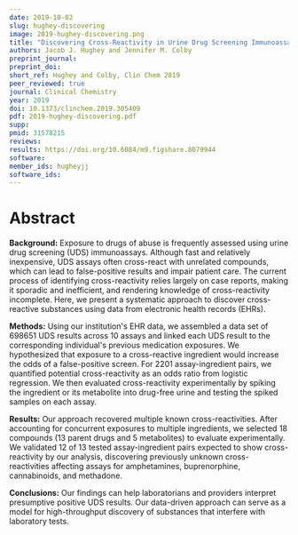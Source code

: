```yaml
---
date: 2019-10-02
slug: hughey-discovering
image: 2019-hughey-discovering.png
title: "Discovering Cross-Reactivity in Urine Drug Screening Immunoassays through Large-Scale Analysis of Electronic Health Records"
authors: Jacob J. Hughey and Jennifer M. Colby
preprint_journal: 
preprint_doi: 
short_ref: Hughey and Colby, Clin Chem 2019
peer_reviewed: true
journal: Clinical Chemistry
year: 2019
doi: 10.1373/clinchem.2019.305409
pdf: 2019-hughey-discovering.pdf
supp: 
pmid: 31578215
reviews: 
results: https://doi.org/10.6084/m9.figshare.8079944
software: 
member_ids: hugheyjj
software_ids: 
---
```


# Abstract

**Background:** Exposure to drugs of abuse is frequently assessed using urine drug screening (UDS) immunoassays. Although fast and relatively inexpensive, UDS assays often cross-react with unrelated compounds, which can lead to false-positive results and impair patient care. The current process of identifying cross-reactivity relies largely on case reports, making it sporadic and inefficient, and rendering knowledge of cross-reactivity incomplete. Here, we present a systematic approach to discover cross-reactive substances using data from electronic health records (EHRs).

**Methods:** Using our institution's EHR data, we assembled a data set of 698651 UDS results across 10 assays and linked each UDS result to the corresponding individual's previous medication exposures. We hypothesized that exposure to a cross-reactive ingredient would increase the odds of a false-positive screen. For 2201 assay-ingredient pairs, we quantified potential cross-reactivity as an odds ratio from logistic regression. We then evaluated cross-reactivity experimentally by spiking the ingredient or its metabolite into drug-free urine and testing the spiked samples on each assay.

**Results:** Our approach recovered multiple known cross-reactivities. After accounting for concurrent exposures to multiple ingredients, we selected 18 compounds (13 parent drugs and 5 metabolites) to evaluate experimentally. We validated 12 of 13 tested assay-ingredient pairs expected to show cross-reactivity by our analysis, discovering previously unknown cross-reactivities affecting assays for amphetamines, buprenorphine, cannabinoids, and methadone.

**Conclusions:** Our findings can help laboratorians and providers interpret presumptive positive UDS results. Our data-driven approach can serve as a model for high-throughput discovery of substances that interfere with laboratory tests.

